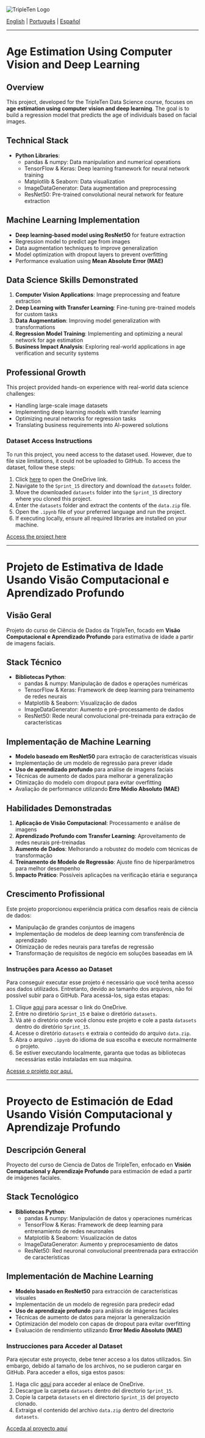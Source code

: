 ![TripleTen Logo](/Images/TripleTenLogo.jpeg)

[English](#age-estimation-using-computer-vision-and-deep-learning) | [Português](#projeto-de-estimativa-de-idade-usando-visão-computacional-e-aprendizado-profundo) | [Español](#proyecto-de-estimación-de-edad-usando-visión-computacional-y-aprendizaje-profundo)

---

# Age Estimation Using Computer Vision and Deep Learning

## Overview
This project, developed for the TripleTen Data Science course, focuses on **age estimation using computer vision and deep learning**. The goal is to build a regression model that predicts the age of individuals based on facial images.

## Technical Stack
- **Python Libraries**:
  - pandas & numpy: Data manipulation and numerical operations
  - TensorFlow & Keras: Deep learning framework for neural network training
  - Matplotlib & Seaborn: Data visualization
  - ImageDataGenerator: Data augmentation and preprocessing
  - ResNet50: Pre-trained convolutional neural network for feature extraction

## Machine Learning Implementation
- **Deep learning-based model using ResNet50** for feature extraction
- Regression model to predict age from images
- Data augmentation techniques to improve generalization
- Model optimization with dropout layers to prevent overfitting
- Performance evaluation using **Mean Absolute Error (MAE)**

## Data Science Skills Demonstrated
1. **Computer Vision Applications**: Image preprocessing and feature extraction
2. **Deep Learning with Transfer Learning**: Fine-tuning pre-trained models for custom tasks
3. **Data Augmentation**: Improving model generalization with transformations
4. **Regression Model Training**: Implementing and optimizing a neural network for age estimation
5. **Business Impact Analysis**: Exploring real-world applications in age verification and security systems

## Professional Growth
This project provided hands-on experience with real-world data science challenges:
- Handling large-scale image datasets
- Implementing deep learning models with transfer learning
- Optimizing neural networks for regression tasks
- Translating business requirements into AI-powered solutions

### **Dataset Access Instructions**
To run this project, you need access to the dataset used. However, due to file size limitations, it could not be uploaded to GitHub. To access the dataset, follow these steps:

1. Click <a href="https://1drv.ms/f/s!AsjCMhySSWhFg5RuJIev0HIha_JXZQ?e=5lLjo5" target="_blank" rel="noopener noreferrer">here</a> to open the OneDrive link.
2. Navigate to the `Sprint_15` directory and download the `datasets` folder.
3. Move the downloaded `datasets` folder into the `Sprint_15` directory where you cloned this project.
4. Enter the `datasets` folder and extract the contents of the `data.zip` file.
5. Open the `.ipynb` file of your preferred language and run the project.
6. If executing locally, ensure all required libraries are installed on your machine.

[Access the project here](Computer_Vision.ipynb)

---

# Projeto de Estimativa de Idade Usando Visão Computacional e Aprendizado Profundo

## Visão Geral
Projeto do curso de Ciência de Dados da TripleTen, focado em **Visão Computacional e Aprendizado Profundo** para estimativa de idade a partir de imagens faciais.

## Stack Técnico
- **Bibliotecas Python**:
  - pandas & numpy: Manipulação de dados e operações numéricas
  - TensorFlow & Keras: Framework de deep learning para treinamento de redes neurais
  - Matplotlib & Seaborn: Visualização de dados
  - ImageDataGenerator: Aumento e pré-processamento de dados
  - ResNet50: Rede neural convolucional pré-treinada para extração de características

## Implementação de Machine Learning
- **Modelo baseado em ResNet50** para extração de características visuais
- Implementação de um modelo de regressão para prever idade
- **Uso de aprendizado profundo** para análise de imagens faciais
- Técnicas de aumento de dados para melhorar a generalização
- Otimização do modelo com dropout para evitar overfitting
- Avaliação de performance utilizando **Erro Médio Absoluto (MAE)**

## Habilidades Demonstradas
1. **Aplicação de Visão Computacional**: Processamento e análise de imagens
2. **Aprendizado Profundo com Transfer Learning**: Aproveitamento de redes neurais pré-treinadas
3. **Aumento de Dados**: Melhorando a robustez do modelo com técnicas de transformação
4. **Treinamento de Modelo de Regressão**: Ajuste fino de hiperparâmetros para melhor desempenho
5. **Impacto Prático**: Possíveis aplicações na verificação etária e segurança

## Crescimento Profissional
Este projeto proporcionou experiência prática com desafios reais de ciência de dados:
- Manipulação de grandes conjuntos de imagens
- Implementação de modelos de deep learning com transferência de aprendizado
- Otimização de redes neurais para tarefas de regressão
- Transformação de requisitos de negócio em soluções baseadas em IA

### **Instruções para Acesso ao Dataset**
Para conseguir executar esse projeto é necessário que você tenha acesso aos dados utilizados. Entretanto, devido ao tamanho dos arquivos, não foi possível subir para o GitHub. Para acessá-los, siga estas etapas:

1. Clique <a href="https://1drv.ms/f/s!AsjCMhySSWhFg5RuJIev0HIha_JXZQ?e=5lLjo5" target="_blank" rel="noopener noreferrer">aqui</a> para acessar o link do OneDrive.
2. Entre no diretório `Sprint_15` e baixe o diretório `datasets`.
3. Vá até o diretório onde você clonou este projeto e cole a pasta `datasets` dentro do diretório `Sprint_15`.
4. Acesse o diretório `datasets` e extraia o conteúdo do arquivo `data.zip`.
5. Abra o arquivo `.ipynb` do idioma de sua escolha e execute normalmente o projeto.
6. Se estiver executando localmente, garanta que todas as bibliotecas necessárias estão instaladas em sua máquina.

[Acesse o projeto por aqui.](Visao_Computacional.ipynb)

---

# Proyecto de Estimación de Edad Usando Visión Computacional y Aprendizaje Profundo

## Descripción General
Proyecto del curso de Ciencia de Datos de TripleTen, enfocado en **Visión Computacional y Aprendizaje Profundo** para estimación de edad a partir de imágenes faciales.

## Stack Tecnológico
- **Bibliotecas Python**:
  - pandas & numpy: Manipulación de datos y operaciones numéricas
  - TensorFlow & Keras: Framework de deep learning para entrenamiento de redes neuronales
  - Matplotlib & Seaborn: Visualización de datos
  - ImageDataGenerator: Aumento y preprocesamiento de datos
  - ResNet50: Red neuronal convolucional preentrenada para extracción de características

## Implementación de Machine Learning
- **Modelo basado en ResNet50** para extracción de características visuales
- Implementación de un modelo de regresión para predecir edad
- **Uso de aprendizaje profundo** para análisis de imágenes faciales
- Técnicas de aumento de datos para mejorar la generalización
- Optimización del modelo con capas de dropout para evitar overfitting
- Evaluación de rendimiento utilizando **Error Medio Absoluto (MAE)**

### **Instrucciones para Acceder al Dataset**
Para ejecutar este proyecto, debe tener acceso a los datos utilizados. Sin embargo, debido al tamaño de los archivos, no se pudieron cargar en GitHub. Para acceder a ellos, siga estos pasos:

1. Haga clic <a href="https://1drv.ms/f/s!AsjCMhySSWhFg5RuJIev0HIha_JXZQ?e=5lLjo5" target="_blank" rel="noopener noreferrer">aquí</a> para acceder al enlace de OneDrive.
2. Descargue la carpeta `datasets` dentro del directorio `Sprint_15`.
3. Copie la carpeta `datasets` en el directorio `Sprint_15` del proyecto clonado.
4. Extraiga el contenido del archivo `data.zip` dentro del directorio `datasets`.

[Acceda al proyecto aquí](Vision_Computacional.ipynb)
